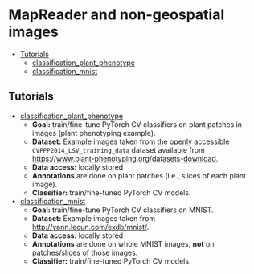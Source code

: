 # MapReader and non-geospatial images

- [Tutorials](#tutorials)
  - [classification_plant_phenotype](./classification_plant_phenotype)
  - [classification_mnist](./classification_mnist)

## Tutorials

- [classification_plant_phenotype](./classification_plant_phenotype)
  * **Goal:** train/fine-tune PyTorch CV classifiers on plant patches in images (plant phenotyping example).
  * **Dataset:** Example images taken from the openly accessible `CVPPP2014_LSV_training_data` dataset available from https://www.plant-phenotyping.org/datasets-download.
  * **Data access:** locally stored
  * **Annotations** are done on plant patches (i.e., slices of each plant image).
  * **Classifier:** train/fine-tuned PyTorch CV models.
- [classification_mnist](./classification_mnist)
  * **Goal:** train/fine-tune PyTorch CV classifiers on MNIST.
  * **Dataset:** Example images taken from http://yann.lecun.com/exdb/mnist/.
  * **Data access:** locally stored
  * **Annotations** are done on whole MNIST images, **not** on patches/slices of those images.
  * **Classifier:** train/fine-tuned PyTorch CV models.

